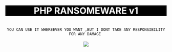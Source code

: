 <center><h1 style="background-color: black;color: white;">PHP RANSOMEWARE v1</h1><br>
<code>YOU CAN USE IT WHEREEVER YOU WANT ,BUT I DONT TAKE ANY RESPONSIBILITY FOR ANY DAMAGE </code><br>
<br><img src="https://user-images.githubusercontent.com/74157441/118411273-43128880-b6c6-11eb-83ff-637b55210533.png"></center>
